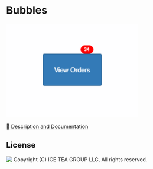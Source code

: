 Bubbles
====

<img src="../Support/Images/Bubbles.png" width="358" height="252">

[📙 Description and Documentation](https://docs.wisej.com/extensions/extensions/bubbles)

License
-------
<img src="http://iceteagroup.com/wp-content/uploads/2017/01/Square-64x64-trasp.png" height="20" align="top"> Copyright (C) ICE TEA GROUP LLC, All rights reserved.
